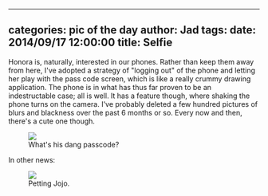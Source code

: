 
---
categories: pic of the day
author: Jad
tags: 
date: 2014/09/17 12:00:00
title: Selfie
---
<p>Honora is, naturally, interested in our phones.  Rather than keep them away from here, I've adopted a strategy of "logging out" of the phone and letting her play with the pass code screen, which is like a really crummy drawing application.  The phone is in what has thus far proven to be an indestructable case; all is well.  It has a feature though, where shaking the phone turns on the camera.  I've probably deleted a few hundred pictures of blurs and blackness over the past 6 months or so.  Every now and then, there's a cute one though.</p>

<figure>
<img src="/img/2014/09/17/img_20140917073822.2_medium.jpg" />
<figcaption>What's his dang passcode?</figcaption>
</figure>



<p>In other news: </p>
<figure>
<img src="/img/2014/09/17/img_20140917_153709516_medium.jpg" />
<figcaption>Petting Jojo.</figcaption>
</figure>
